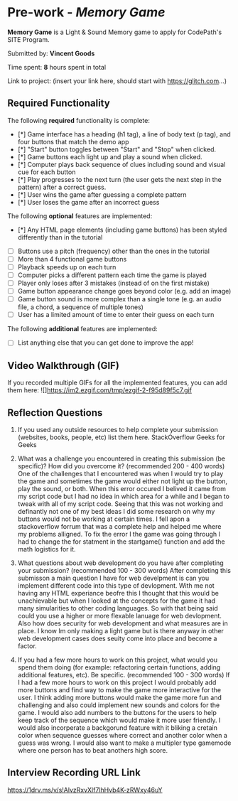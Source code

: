 # Pre-work - *Memory Game*

**Memory Game** is a Light & Sound Memory game to apply for CodePath's SITE Program. 

Submitted by: **Vincent Goods**

Time spent: **8** hours spent in total

Link to project: (insert your link here, should start with https://glitch.com...)

## Required Functionality

The following **required** functionality is complete:

* [*] Game interface has a heading (h1 tag), a line of body text (p tag), and four buttons that match the demo app
* [*] "Start" button toggles between "Start" and "Stop" when clicked. 
* [*] Game buttons each light up and play a sound when clicked. 
* [*] Computer plays back sequence of clues including sound and visual cue for each button
* [*] Play progresses to the next turn (the user gets the next step in the pattern) after a correct guess. 
* [*] User wins the game after guessing a complete pattern
* [*] User loses the game after an incorrect guess

The following **optional** features are implemented:

* [*] Any HTML page elements (including game buttons) has been styled differently than in the tutorial
* [ ] Buttons use a pitch (frequency) other than the ones in the tutorial
* [ ] More than 4 functional game buttons
* [ ] Playback speeds up on each turn
* [ ] Computer picks a different pattern each time the game is played
* [ ] Player only loses after 3 mistakes (instead of on the first mistake)
* [ ] Game button appearance change goes beyond color (e.g. add an image)
* [ ] Game button sound is more complex than a single tone (e.g. an audio file, a chord, a sequence of multiple tones)
* [ ] User has a limited amount of time to enter their guess on each turn

The following **additional** features are implemented:

- [ ] List anything else that you can get done to improve the app!

## Video Walkthrough (GIF)

If you recorded multiple GIFs for all the implemented features, you can add them here:
![]https://im2.ezgif.com/tmp/ezgif-2-f95d89f5c7.gif


## Reflection Questions
1. If you used any outside resources to help complete your submission (websites, books, people, etc) list them here. 
StackOverflow
Geeks for Geeks

2. What was a challenge you encountered in creating this submission (be specific)? How did you overcome it? (recommended 200 - 400 words) 
One of the challenges that I encountered was when I would try to play the game and sometimes the game would either not light up the button,
play the sound, or both. When this error occured I belived it came from my script code but I had no idea in which area for a while and I began to 
tweak with all of my script code. Seeing that this was not working and definantly not one of my best ideas I did some research on why my buttons
would not be working at certain times. I fell apon a stackoverflow forrum that was a complete help and helped me where my problems alligned. 
To fix the error I the game was going through I had to change the for statment in the startgame() function and add the math logistics for it.

3. What questions about web development do you have after completing your submission? (recommended 100 - 300 words) 
After completing this submisson a main question I have for web develpment is can you implement different code into this type of devlopment. With me 
not having any HTML experiance beofre this I thought that this would be unachievable but when I looked at the concepts for the game it had many
simularities to other coding languages. So with that being said could you use a higher or more flexable lanuage for web devlopment. Also how
does security for web development and what measures are in place. I know Im only making a light game but is there anyway in other web development
cases does seuity come into place and become a factor.

4. If you had a few more hours to work on this project, what would you spend them doing (for example: refactoring certain functions, adding additional features, etc). Be specific. (recommended 100 - 300 words) 
If I had a few more hours to work on this project I would probably add more buttons and find way to make the game more interactive for the user.
I think adding more buttons would make the game more fun and challenging and also could implement new sounds and colors for the game. I would also 
add numbers to the buttons for the users to help keep track of the sequence which would make it more user friendly. I would also incorperate 
a backgorund feature with it bliking a cretain color when sequence guesses where correct and another color when a guess was wrong. I would also want 
to make a multipler type gamemode where one person has to beat anothers high score.

## Interview Recording URL Link
https://1drv.ms/v/s!AlvzRxvXlf7lhHvb4K-zRWxy46uY